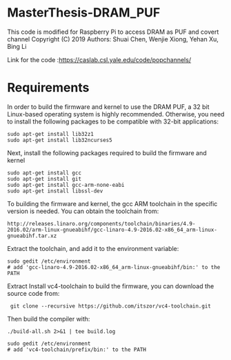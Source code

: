 # MasterThesis-DRAM_PUF
This code is modified for Raspberry Pi to access DRAM as PUF and covert channel
Copyright (C) 2019
Authors: Shuai Chen, Wenjie Xiong, Yehan Xu, Bing Li

Link for the code :https://caslab.csl.yale.edu/code/popchannels/

# Requirements

In order to build the firmware and kernel to use the DRAM PUF, a 32 bit Linux-based operating system is highly recommended. Otherwise, you need to install the following packages to be compatible with 32-bit applications:
```shell
sudo apt-get install lib32z1
sudo apt-get install lib32ncurses5
```
Next, install the following packages required to build the firmware and kernel
```shell
sudo apt-get install gcc
sudo apt-get install git
sudo apt-get install gcc-arm-none-eabi
sudo apt-get install libssl-dev
```
To building the firmware and kernel, the gcc ARM toolchain in the specific version is needed. You can obtain the toolchain from:
```shell
http://releases.linaro.org/components/toolchain/binaries/4.9-2016.02/arm-linux-gnueabihf/gcc-linaro-4.9-2016.02-x86_64_arm-linux-gnueabihf.tar.xz
```
Extract the toolchain, and add it to the environment variable:
```shell
sudo gedit /etc/environment
# add 'gcc-linaro-4.9-2016.02-x86_64_arm-linux-gnueabihf/bin:' to the PATH
```
Extract Install vc4-toolchain to build the firmware, you can download the source code from:

   ```
    git clone --recursive https://github.com/itszor/vc4-toolchain.git
   ```
  Then build the compiler with:
   ```
 ./build-all.sh 2>&1 | tee build.log
   ```
   ```shell
   sudo gedit /etc/environment
   # add 'vc4-toolchain/prefix/bin:' to the PATH
